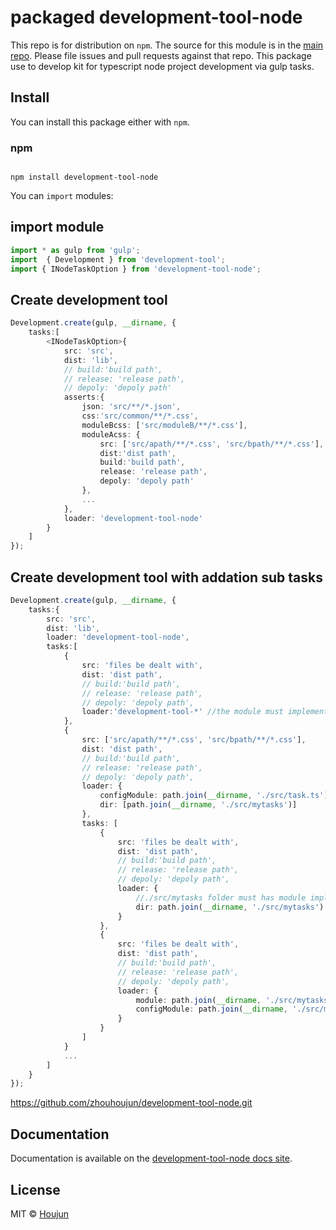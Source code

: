 # packaged development-tool-node

This repo is for distribution on `npm`. The source for this module is in the
[main repo](https://github.com/zhouhoujun/development-tool-node/src/mastert).
Please file issues and pull requests against that repo.
This package use to develop kit for typescript node project development via gulp tasks.

## Install

You can install this package either with `npm`.

### npm

```shell

npm install development-tool-node

```

You can `import` modules:

## import module

```ts
import * as gulp from 'gulp';
import  { Development } from 'development-tool';
import { INodeTaskOption } from 'development-tool-node';

```

## Create development tool

```ts
Development.create(gulp, __dirname, {
    tasks:[
        <INodeTaskOption>{
            src: 'src',
            dist: 'lib',
            // build:'build path',
            // release: 'release path',
            // depoly: 'depoly path'
            asserts:{
                json: 'src/**/*.json',
                css:'src/common/**/*.css',
                moduleBcss: ['src/moduleB/**/*.css'],
                moduleAcss: {
                    src: ['src/apath/**/*.css', 'src/bpath/**/*.css'],
                    dist:'dist path',
                    build:'build path',
                    release: 'release path',
                    depoly: 'depoly path'
                },
                ...
            },
            loader: 'development-tool-node'
        }
    ]
});
```

## Create development tool with addation sub tasks

```ts
Development.create(gulp, __dirname, {
    tasks:{
        src: 'src',
        dist: 'lib',
        loader: 'development-tool-node',
        tasks:[
            {
                src: 'files be dealt with',
                dist: 'dist path',
                // build:'build path',
                // release: 'release path',
                // depoly: 'depoly path',
                loader:'development-tool-*' //the module must implement ITaskDefine.
            },
            {
                src: ['src/apath/**/*.css', 'src/bpath/**/*.css'],
                dist: 'dist path',
                // build:'build path',
                // release: 'release path',
                // depoly: 'depoly path',
                loader: {
                    configModule: path.join(__dirname, './src/task.ts'), //the module must implement ITaskDefine.
                    dir: [path.join(__dirname, './src/mytasks')]
                },
                tasks: [
                    {
                        src: 'files be dealt with',
                        dist: 'dist path',
                        // build:'build path',
                        // release: 'release path',
                        // depoly: 'depoly path',
                        loader: {
                            //./src/mytasks folder must has module implement ITaskDefine.
                            dir: path.join(__dirname, './src/mytasks')
                        }
                    },
                    {
                        src: 'files be dealt with',
                        dist: 'dist path',
                        // build:'build path',
                        // release: 'release path',
                        // depoly: 'depoly path',
                        loader: {
                            module: path.join(__dirname, './src/mytasks/dosomething'),
                            configModule: path.join(__dirname, './src/mytasks/config') //the module must implement ITaskDefine.
                        }
                    }
                ]
            }
            ...
        ]
    }
});
```

https://github.com/zhouhoujun/development-tool-node.git

## Documentation

Documentation is available on the
[development-tool-node docs site](https://github.com/zhouhoujun/development-tool-node).

## License

MIT © [Houjun](https://github.com/zhouhoujun/)